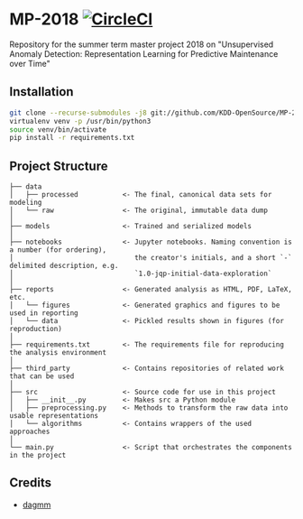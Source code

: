 # MP-2018 [![CircleCI](https://circleci.com/gh/KDD-OpenSource/MP-2018/tree/master.svg?style=svg&circle-token=2f20af2255f5f2d1ca22193c1b896d1c97b270d3)](https://circleci.com/gh/KDD-OpenSource/MP-2018/tree/master)

Repository for the summer term master project 2018 on "Unsupervised Anomaly Detection: Representation Learning for Predictive Maintenance over Time"

## Installation

```bash
git clone --recurse-submodules -j8 git://github.com/KDD-OpenSource/MP-2018.git  
virtualenv venv -p /usr/bin/python3  
source venv/bin/activate  
pip install -r requirements.txt
```

## Project Structure

```
├── data
│   ├── processed           <- The final, canonical data sets for modeling
│   └── raw                 <- The original, immutable data dump
│
├── models                  <- Trained and serialized models
│
├── notebooks               <- Jupyter notebooks. Naming convention is a number (for ordering),
│                              the creator's initials, and a short `-` delimited description, e.g.
│                              `1.0-jqp-initial-data-exploration`
│
├── reports                 <- Generated analysis as HTML, PDF, LaTeX, etc.
│   └── figures             <- Generated graphics and figures to be used in reporting
│   └── data                <- Pickled results shown in figures (for reproduction)
│
├── requirements.txt        <- The requirements file for reproducing the analysis environment
│
├── third_party             <- Contains repositories of related work that can be used
│
├── src                     <- Source code for use in this project
│   ├── __init__.py         <- Makes src a Python module
│   ├── preprocessing.py    <- Methods to transform the raw data into usable representations
│   └── algorithms          <- Contains wrappers of the used approaches
│
└── main.py                 <- Script that orchestrates the components in the project
```

## Credits

* [dagmm](https://github.com/danieltan07/dagmm)
